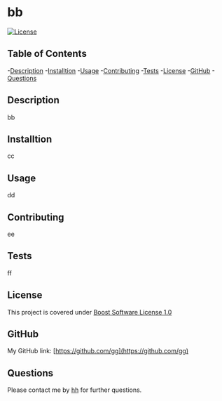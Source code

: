 # bb
[![License](https://img.shields.io/badge/License-Boost_1.0-lightblue.svg)](https://www.boost.org/LICENSE_1_0.txt)
## Table of Contents
  
  -[Description](#Description)
  -[Installtion](#Installtion)
  -[Usage](#Usage)
  -[Contributing](#Contributing)
  -[Tests](#Tests)
  -[License](#License)
  -[GitHub](#GitHub)
  -[Questions](#Questions)
  
  
## Description
bb


## Installtion
cc


## Usage
dd


## Contributing
ee


## Tests
ff


## License
This project is covered under [Boost Software License 1.0](https://www.boost.org/LICENSE_1_0.txt)


## GitHub
My GitHub link: [https://github.com/gg](https://github.com/gg)         


## Questions
Please contact me by [hh](mailto:hh) for further questions. 



  
